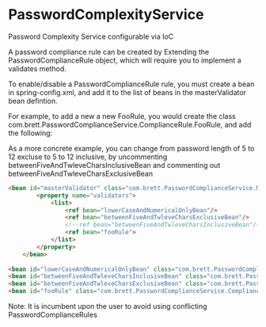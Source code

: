 PasswordComplexityService
=========================

Password Complexity Service configurable via IoC 

A password compliance rule can be created by Extending the PasswordComplianceRule object, which will require you to implement a validates method.


To enable/disable a PasswordComplianceRule rule, you must create a bean in spring-config.xml, and add it to the list of beans in the masterValidator bean defintion.


For example, to add a new a new FooRule, you would create the class com.brett.PasswordComplianceService.ComplianceRule.FooRule, and add the following:


As a more concrete example, you can change from password length of 5 to 12 excluse to 5 to 12 inclusive, by uncommenting betweenFiveAndTwleveCharsInclusiveBean and commenting out betweenFiveAndTwleveCharsExclusiveBean

```html
<bean id="masterValidator" class="com.brett.PasswordComplianceService.MasterValidator">
        <property name="validators">
            <list>
                <ref bean="lowerCaseAndNumericalOnlyBean"/>
                <ref bean="betweenFiveAndTwleveCharsExclusiveBean"/>
                <!--ref bean="betweenFiveAndTwleveCharsInclusiveBean"/-->
                <ref bean="fooRule">
            </list>
        </property>
    </bean>
    
<bean id="lowerCaseAndNumericalOnlyBean" class="com.brett.PasswordComplianceService.ComplianceRule.LowerCaseAndNumericalOnly"/>
<bean id="betweenFiveAndTwleveCharsInclusiveBean" class="com.brett.PasswordComplianceService.ComplianceRule.BetweenFiveAndTwelveCharsExclusive"/>
<bean id="betweenFiveAndTwleveCharsExclusiveBean" class="com.brett.PasswordComplianceService.ComplianceRule.BetweenFiveAndTwelveCharsExclusive"/>
<bean id="fooRule" class="com.brett.PasswordComplianceService.ComplianceRule.FooRule"/>
```    

Note: It is incumbent upon the user to avoid using conflicting PasswordComplianceRules
